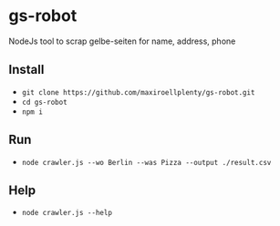 # gs-robot
NodeJs tool to scrap gelbe-seiten for name, address, phone

## Install
- `git clone https://github.com/maxiroellplenty/gs-robot.git`
- `cd gs-robot`
- `npm i`

## Run
- `node crawler.js --wo Berlin --was Pizza --output ./result.csv`

## Help
- `node crawler.js --help`
